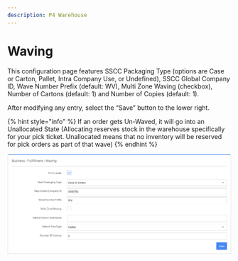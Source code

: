 ```yaml
---
description: P4 Warehouse
---
```


# Waving

This configuration page features SSCC Packaging Type (options are Case or Carton, Pallet, Intra Company Use, or Undefined), SSCC Global Company ID, Wave Number Prefix (default: WV), Multi Zone Waving (checkbox), Number of Cartons (default: 1) and Number of Copies (default: 1).&#x20;

After modifying any entry, select the “Save” button to the lower right.

{% hint style="info" %}
&#x20;If an order gets Un-Waved, it will go into an Unallocated State (Allocating reserves stock in the warehouse specifically for your pick ticket. Unallocated means that no inventory will be reserved for pick orders as part of that wave)
{% endhint %}

![P4 Warehouse Waving Configurations](../../../.gitbook/assets/waving.jpg)

